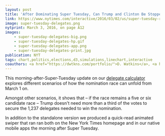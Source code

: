 ```yaml
---
layout: post
title: 'After Dominating Super Tuesday, Can Trump and Clinton Be Stopped?'
link: https://www.nytimes.com/interactive/2016/03/02/us/super-tuesday-results-delegates.html
image: super-tuesday-delegates.png
nytprint: March 3, 2016, on page A12
images:
    - super-tuesday-delegates-big.png
    - super-tuesday-delegates-hp.gif
    - super-tuesday-delegates-app.png
    - super-tuesday-delegates-print.jpg
publication: NYT
tags: chart,politics,elections,d3,simulations,linechart,interactive
coauthors: <a href="https://dwtkns.com/portfolio/">D. Watkins</a>, <a href="https://larrybuch.com">L. Buchanan</a>, <a href="https://twitter.com/karenyourish">K. Yourish</a>, <a href="https://aparlapiano.wordpress.com/">A. Parlapiano</a>, <a href="https://twitter.com/giratikanon">T. Giratikanon</a> & <a href="https://twitter.com/jshkatz">Josh Katz</a>
---
```


This morning-after-Super-Tuesday update on our [delegate calculator](/2016/02/26/delegate-calculator) explores different scenarios of how the nomination race can unfold from March 1 on.

Amongst other scenarios, it shows that – if the race remains a five or six candidate race – Trump doesn't need more than a third of the votes to secure the 1,237 delegates needed to win the nomination.

In addition to the standalone version we produced a quick-read animated swiper that ran ran both on the New York Times homepage and in our native mobile apps the morning after Super Tuesday.
